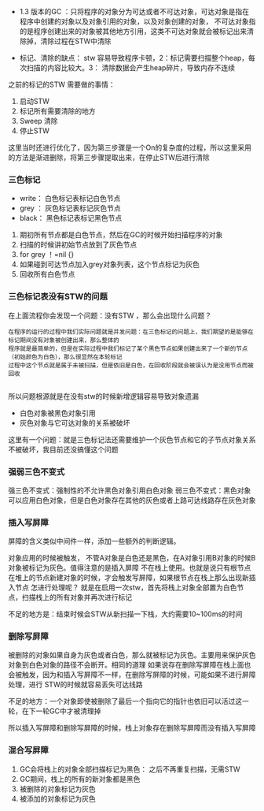 
- 1.3 版本的GC ：只将程序的对象分为可达或者不可达对象，可达对象是指在程序中创建的对象以及对象引用的对象，以及对象创建的对象，
不可达对象指的是程序创建出来的对象被其他地方引用，这类不可达对象就会被标记出来清除掉，清除过程在STW中清除

- 标记、清除的缺点： stw 容易导致程序卡顿，2：标记需要扫描整个heap，每次扫描的内容比较大。3： 清除数据会产生heap碎片，导致内存不连续

之前的标记的STW 需要做的事情：
1. 启动STW 
2. 标记所有需要清除的地方
3. Sweep 清除
4. 停止STW

这里当时还进行优化了，因为第三步骤是一个On的复杂度的过程，所以这里采用的方法是渐进删除，将第三步骤提取出来，在停止STW后进行清除


 
### 三色标记
- write： 白色标记表标记白色节点
- grey ： 灰色标记表标记灰色节点
- black： 黑色标记表标记黑色节点

1. 期初所有节点都是白色节点，然后在GC的时候开始扫描程序的对象
2. 扫描的时候讲初始节点放到了灰色节点
3. for grey ！=nil {}
4. 如果碰到可达节点加入grey对象列表，这个节点标记为灰色
5. 回收所有白色节点

### 三色标记表没有STW的问题
在上面流程你会发现一个问题：没有STW ，那么会出现什么问题？
````
在程序的运行的过程中我们实际问题就是并发问题：在三色标记的问题上，我们期望的是能够在标记期间没有对象被创建出来，那么整体的
程序就是最简单的，但是在实际过程中我们标记了某个黑色节点如果创建出来了一个新的节点（初始颜色为白色），那么很显然在本轮标记
过程中这个节点就是属于未被扫描，但是依旧是白色，在回收阶段就会被误认为是没用节点而被回收


````
所以问题根源就是在没有stw的时候新增逻辑容易导致对象遗漏

- 白色对象被黑色对象引用
- 灰色对象与它可达对象的关系被破坏

这里有一个问题：就是三色标记法还需要维护一个灰色节点和它的子节点对象关系不被破坏，我目前还没搞懂这个问题

### 强弱三色不变式
强三色不变式：强制性的不允许黑色对象引用白色对象
弱三色不变式：黑色对象可以应用白色对象，但是白色对象存在其他的灰色或者上路可达线路存在灰色对象

### 插入写屏障
屏障的含义类似中间件一样，添加一些额外的判断逻辑。
 
 对象应用的时候被触发， 不管A对象是白色还是黑色，在A对象引用B对象的时候B对象被标记为灰色。值得注意的是插入屏障
 不在栈上使用。也就是说只有根节点在堆上的节点新建对象的时候，才会触发写屏障，如果根节点在栈上那么出现新插入节点
 怎进行处理呢？ 就是在启用一次stw，首先将栈上对象全部置为白色节点，扫描栈上的所有对象并再次进行标记
 
 不足的地方是：结束时候会STW从新扫描一下栈，大约需要10~100ms的时间

### 删除写屏障
被删除的对象如果自身为灰色或者白色，那么就被标记为灰色。主要用来保护灰色对象到白色对象的路径不会断开。相同的道理
如果说存在删除写屏障在栈上面也会被触发，因为和插入写屏障不一样，在删除写屏障的时候，可能如果不进行屏障处理，进行
STW的时候就容易丢失可达线路

不足的地方：一个对象即使被删除了最后一个指向它的指针也依旧可以活过这一轮，在下一轮GC中才被清理掉

所以插入写屏障和删除写屏障的时候，栈上对象存在删除写屏障而没有插入写屏障

### 混合写屏障
1. GC会将栈上的对象全部扫描标记为黑色： 之后不再重复扫描，无需STW
2. GC期间，栈上的所有的新对象都是黑色
3. 被删除的对象标记为灰色
4. 被添加的对象标记为灰色